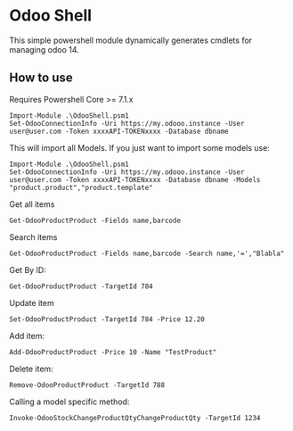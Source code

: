 # Odoo Shell

This simple powershell module dynamically generates cmdlets for managing odoo 14.

## How to use
Requires Powershell Core >= 7.1.x

````
Import-Module .\OdooShell.psm1
Set-OdooConnectionInfo -Uri https://my.odooo.instance -User user@user.com -Token xxxxAPI-TOKENxxxx -Database dbname
````

This will import all Models. If you just want to import some models use:
````
Import-Module .\OdooShell.psm1
Set-OdooConnectionInfo -Uri https://my.odooo.instance -User user@user.com -Token xxxxAPI-TOKENxxxx -Database dbname -Models "product.product","product.template"
````

Get all items
````
Get-OdooProductProduct -Fields name,barcode
````

Search items
````
Get-OdooProductProduct -Fields name,barcode -Search name,'=',"Blabla"
````

Get By ID:
````
Get-OdooProductProduct -TargetId 784
````

Update item 
````
Set-OdooProductProduct -TargetId 784 -Price 12.20
````

Add item:
````
Add-OdooProductProduct -Price 10 -Name "TestProduct"
````

Delete item:
````
Remove-OdooProductProduct -TargetId 788
````

Calling a model specific method:
````
Invoke-OdooStockChangeProductQtyChangeProductQty -TargetId 1234
````



